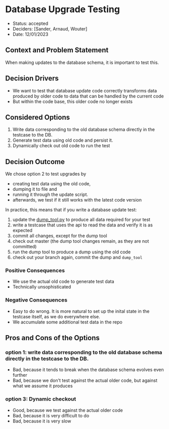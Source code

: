 # Database Upgrade Testing

* Status: accepted
* Deciders: [Sander, Arnaud, Wouter]
* Date: 12/01/2023

## Context and Problem Statement

When making updates to the database schema, it is important to test this.

## Decision Drivers

* We want to test that database update code correctly transforms data produced by older code to data that can be handled by the current code
* But within the code base, this older code no longer exists

## Considered Options

1. Write data corresponding to the old database schema directly in the testcase to the DB.
2. Generate test data using old code and persist it.
3. Dynamically check out old code to run the test

## Decision Outcome

We chose option 2 to test upgrades by
 - creating test data using the old code,
 - dumping it to file and
 - running it through the update script.
 - afterwards, we test if it still works with the latest code version

In practice, this means that if you write a database update test:
1. update the [dump_tool.py](../../tests/db/migration_tests/dump_tool.py) to produce all data required for your test
2. write a testcase that uses the api to read the data and verify it is as expected
3. commit all changes, except for the dump tool
4. check out master (the dump tool changes remain, as they are not committed)
5. run the dump tool to produce a dump using the old code
6. check out your branch again, commit the dump and `dump_tool`


### Positive Consequences

* We use the actual old code to generate test data
* Technically unsophisticated

### Negative Consequences

* Easy to do wrong. It is more natural to set up the inital state in the testcase itself, as we do everywhere else.
* We accumulate some additional test data in the repo

## Pros and Cons of the Options

### option 1: write data corresponding to the old database schema directly in the testcase to the DB.

* Bad, because it tends to break when the database schema evolves even further
* Bad, because we don't test against the actual older code, but against what we assume it produces

### option 3: Dynamic checkout

* Good, because we test against the actual older code
* Bad, because it is very difficult to do
* Bad, because it is very slow
